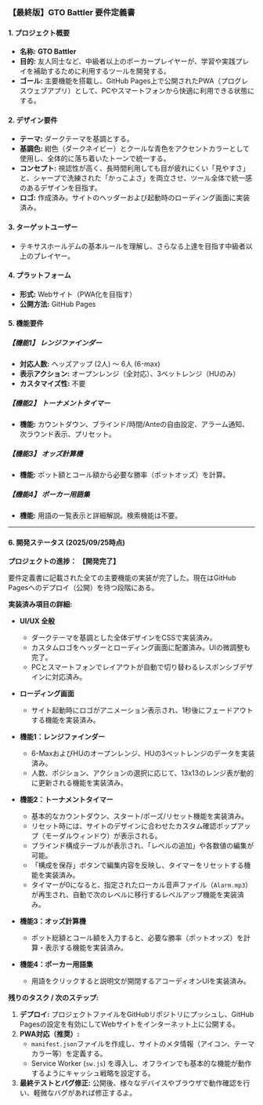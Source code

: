 ### **【最終版】GTO Battler 要件定義書**

#### 1. プロジェクト概要
*   **名称:** **GTO Battler**
*   **目的:** 友人同士など、中級者以上のポーカープレイヤーが、学習や実践プレイを補助するために利用するツールを開発する。
*   **ゴール:** 主要機能を搭載し、GitHub Pages上で公開されたPWA（プログレスウェブアプリ）として、PCやスマートフォンから快適に利用できる状態にする。

#### 2. デザイン要件
*   **テーマ:** ダークテーマを基調とする。
*   **基調色:** 紺色（ダークネイビー）とクールな青色をアクセントカラーとして使用し、全体的に落ち着いたトーンで統一する。
*   **コンセプト:** 視認性が高く、長時間利用しても目が疲れにくい「見やすさ」と、シャープで洗練された「かっこよさ」を両立させ、ツール全体で統一感のあるデザインを目指す。
*   **ロゴ:** 作成済み。サイトのヘッダーおよび起動時のローディング画面に実装済み。

#### 3. ターゲットユーザー
*   テキサスホールデムの基本ルールを理解し、さらなる上達を目指す中級者以上のプレイヤー。

#### 4. プラットフォーム
*   **形式:** Webサイト（PWA化を目指す）
*   **公開方法:** GitHub Pages

#### 5. 機能要件

##### 【機能1】 レンジファインダー
*   **対応人数:** ヘッズアップ (2人) 〜 6人 (6-max)
*   **表示アクション:** オープンレンジ（全対応）、3ベットレンジ（HUのみ）
*   **カスタマイズ性:** 不要

##### 【機能2】 トーナメントタイマー
*   **機能:** カウントダウン、ブラインド/時間/Anteの自由設定、アラーム通知、次ラウンド表示、プリセット。

##### 【機能3】 オッズ計算機
*   **機能:** ポット額とコール額から必要な勝率（ポットオッズ）を計算。

##### 【機能4】 ポーカー用語集
*   **機能:** 用語の一覧表示と詳細解説。検索機能は不要。

---

#### 6. 開発ステータス (2025/09/25時点)

**プロジェクトの進捗：** **【開発完了】**

要件定義書に記載された全ての主要機能の実装が完了した。現在はGitHub Pagesへのデプロイ（公開）を待つ段階にある。

**実装済み項目の詳細:**

*   **UI/UX 全般**
    *   ダークテーマを基調とした全体デザインをCSSで実装済み。
    *   カスタムロゴをヘッダーとローディング画面に配置済み。UIの微調整も完了。
    *   PCとスマートフォンでレイアウトが自動で切り替わるレスポンシブデザインに対応済み。

*   **ローディング画面**
    *   サイト起動時にロゴがアニメーション表示され、1秒後にフェードアウトする機能を実装済み。

*   **機能1：レンジファインダー**
    *   6-MaxおよびHUのオープンレンジ、HUの3ベットレンジのデータを実装済み。
    *   人数、ポジション、アクションの選択に応じて、13x13のレンジ表が動的に更新される機能を実装済み。

*   **機能2：トーナメントタイマー**
    *   基本的なカウントダウン、スタート/ポーズ/リセット機能を実装済み。
    *   リセット時には、サイトのデザインに合わせたカスタム確認ポップアップ（モーダルウィンドウ）が表示される。
    *   ブラインド構成テーブルが表示され、「レベルの追加」や各数値の編集が可能。
    *   「構成を保存」ボタンで編集内容を反映し、タイマーをリセットする機能を実装済み。
    *   タイマーが0になると、指定されたローカル音声ファイル（`Alarm.mp3`）が再生され、自動で次のレベルに移行するレベルアップ機能を実装済み。

*   **機能3：オッズ計算機**
    *   ポット総額とコール額を入力すると、必要な勝率（ポットオッズ）を計算・表示する機能を実装済み。

*   **機能4：ポーカー用語集**
    *   用語をクリックすると説明文が開閉するアコーディオンUIを実装済み。

**残りのタスク / 次のステップ:**

1.  **デプロイ:** プロジェクトファイルをGitHubリポジトリにプッシュし、GitHub Pagesの設定を有効にしてWebサイトをインターネット上に公開する。
2.  **PWA対応（推奨）:**
    *   `manifest.json`ファイルを作成し、サイトのメタ情報（アイコン、テーマカラー等）を定義する。
    *   Service Worker (`sw.js`) を導入し、オフラインでも基本的な機能が動作するようにキャッシュ戦略を設定する。
3.  **最終テストとバグ修正:** 公開後、様々なデバイスやブラウザで動作確認を行い、軽微なバグがあれば修正するよ。